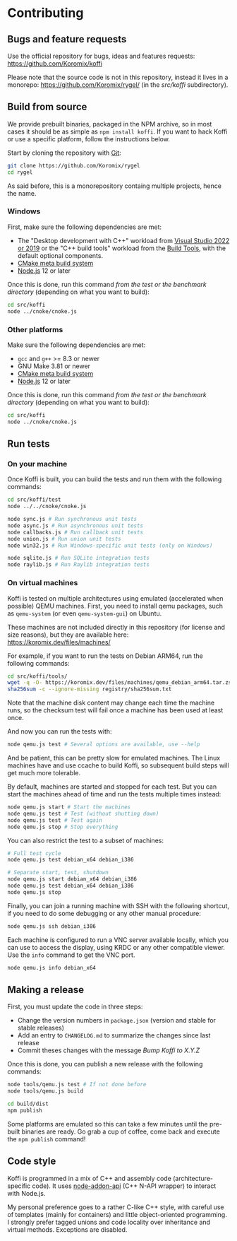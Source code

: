 # Contributing

## Bugs and feature requests

Use the official repository for bugs, ideas and features requests: https://github.com/Koromix/koffi

Please note that the source code is not in this repository, instead it lives in a monorepo: https://github.com/Koromix/rygel/ (in the *src/koffi* subdirectory).

## Build from source

We provide prebuilt binaries, packaged in the NPM archive, so in most cases it should be as simple as `npm install koffi`. If you want to hack Koffi or use a specific platform, follow the instructions below.

Start by cloning the repository with [Git](https://git-scm.com/):

```sh
git clone https://github.com/Koromix/rygel
cd rygel
```

As said before, this is a monorepository containg multiple projects, hence the name.

### Windows

First, make sure the following dependencies are met:

- The "Desktop development with C++" workload from [Visual Studio 2022 or 2019](https://visualstudio.microsoft.com/downloads/) or the "C++ build tools" workload from the [Build Tools](https://visualstudio.microsoft.com/downloads/#build-tools-for-visual-studio-2022), with the default optional components.
- [CMake meta build system](https://cmake.org/)
- [Node.js](https://nodejs.org/) 12 or later

Once this is done, run this command _from the test or the benchmark directory_ (depending on what you want to build):

```sh
cd src/koffi
node ../cnoke/cnoke.js
```

### Other platforms

Make sure the following dependencies are met:

- `gcc` and `g++` >= 8.3 or newer
- GNU Make 3.81 or newer
- [CMake meta build system](https://cmake.org/)
- [Node.js](https://nodejs.org/) 12 or later

Once this is done, run this command _from the test or the benchmark directory_ (depending on what you want to build):

```sh
cd src/koffi
node ../cnoke/cnoke.js
```

## Run tests

### On your machine

Once Koffi is built, you can build the tests and run them with the following commands:

```sh
cd src/koffi/test
node ../../cnoke/cnoke.js

node sync.js # Run synchronous unit tests
node async.js # Run asynchronous unit tests
node callbacks.js # Run callback unit tests
node union.js # Run union unit tests
node win32.js # Run Windows-specific unit tests (only on Windows)

node sqlite.js # Run SQLite integration tests
node raylib.js # Run Raylib integration tests
```

### On virtual machines

Koffi is tested on multiple architectures using emulated (accelerated when possible) QEMU machines. First, you need to install qemu packages, such as `qemu-system` (or even `qemu-system-gui`) on Ubuntu.

These machines are not included directly in this repository (for license and size reasons), but they are available here: https://koromix.dev/files/machines/

For example, if you want to run the tests on Debian ARM64, run the following commands:

```sh
cd src/koffi/tools/
wget -q -O- https://koromix.dev/files/machines/qemu_debian_arm64.tar.zst | zstd -d | tar xv
sha256sum -c --ignore-missing registry/sha256sum.txt
```

Note that the machine disk content may change each time the machine runs, so the checksum test will fail once a machine has been used at least once.

And now you can run the tests with:

```sh
node qemu.js test # Several options are available, use --help
```

And be patient, this can be pretty slow for emulated machines. The Linux machines have and use ccache to build Koffi, so subsequent build steps will get much more tolerable.

By default, machines are started and stopped for each test. But you can start the machines ahead of time and run the tests multiple times instead:

```sh
node qemu.js start # Start the machines
node qemu.js test # Test (without shutting down)
node qemu.js test # Test again
node qemu.js stop # Stop everything
```

You can also restrict the test to a subset of machines:

```sh
# Full test cycle
node qemu.js test debian_x64 debian_i386

# Separate start, test, shutdown
node qemu.js start debian_x64 debian_i386
node qemu.js test debian_x64 debian_i386
node qemu.js stop
```

Finally, you can join a running machine with SSH with the following shortcut, if you need to do some debugging or any other manual procedure:

```sh
node qemu.js ssh debian_i386
```

Each machine is configured to run a VNC server available locally, which you can use to access the display, using KRDC or any other compatible viewer. Use the `info` command to get the VNC port.

```sh
node qemu.js info debian_x64
```

## Making a release

First, you must update the code in three steps:

- Change the version numbers in `package.json` (version and stable for stable releases)
- Add an entry to `CHANGELOG.md` to summarize the changes since last release
- Commit theses changes with the message *Bump Koffi to X.Y.Z*

Once this is done, you can publish a new release with the following commands:

```sh
node tools/qemu.js test # If not done before
node tools/qemu.js build

cd build/dist
npm publish
```

Some platforms are emulated so this can take a few minutes until the pre-built binaries are ready. Go grab a cup of coffee, come back and execute the `npm publish` command!

## Code style

Koffi is programmed in a mix of C++ and assembly code (architecture-specific code). It uses [node-addon-api](https://github.com/nodejs/node-addon-api) (C++ N-API wrapper) to interact with Node.js.

My personal preference goes to a rather C-like C++ style, with careful use of templates (mainly for containers) and little object-oriented programming. I strongly prefer tagged unions and code locality over inheritance and virtual methods. Exceptions are disabled.
